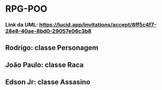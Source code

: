 # RPG-POO
### Link da UML: https://lucid.app/invitations/accept/8ff5c4f7-28e8-40ae-8bd0-29057e06c3b8


## Rodrigo: classe Personagem
## João Paulo: classe Raca
## Edson Jr: classe Assasino
